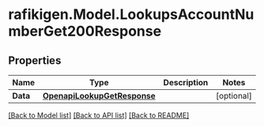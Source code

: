 # rafikigen.Model.LookupsAccountNumberGet200Response

## Properties

Name | Type | Description | Notes
------------ | ------------- | ------------- | -------------
**Data** | [**OpenapiLookupGetResponse**](OpenapiLookupGetResponse.md) |  | [optional] 

[[Back to Model list]](../README.md#documentation-for-models) [[Back to API list]](../README.md#documentation-for-api-endpoints) [[Back to README]](../README.md)

